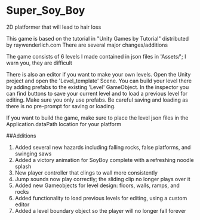 # Super_Soy_Boy
2D platformer that will lead to hair loss

This game is based on the tutorial in "Unity Games by Tutorial" distributed by raywenderlich.com
There are several major changes/additions

The game consists of 6 levels I made contained in json files in 'Assets/'; I warn you, they are difficult

There is also an editor if you want to make your own levels.  Open the Unity project and open the 'Level_template' Scene.  You can build your level there by adding prefabs to the existing 'Level' GameObject.  In the inspector you can find buttons to save your current level and to load a previous level for editing.  Make sure you only use prefabs.  Be careful saving and loading as there is no pre-prompt for saving or loading.

If you want to build the game, make sure to place the level json files in the Application.dataPath location for your platform

##Additions
1. Added several new hazards including falling rocks, false platforms, and swinging saws
2. Added a victory animation for SoyBoy complete with a refreshing noodle splash
3. New player controller that clings to wall more consistently
4. Jump sounds now play correctly; the sliding clip no longer plays over it
5. Added new Gameobjects for level design: floors, walls, ramps, and rocks
6. Added functionality to load previous levels for editing, using a custom editor
7. Added a level boundary object so the player will no longer fall forever




